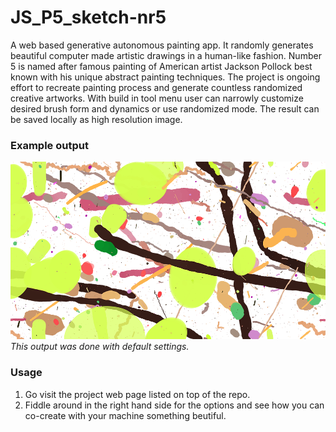 # JS_P5_sketch-nr5
A web based generative autonomous painting app. It randomly generates beautiful computer made artistic drawings in a human-like fashion.
Number 5 is named after famous painting of American artist Jackson Pollock best known with his unique abstract painting techniques. The project is ongoing effort to recreate painting process and generate countless randomized creative artworks. With build in tool menu user can narrowly customize desired brush form and dynamics or use randomized mode. The result can be saved locally as high resolution image.

### Example output
![Example output from the webapp](painting-demo.png)
*This output was done with default settings.*

### Usage
1. Go visit the project web page listed on top of the repo.
2. Fiddle around in the right hand side for the options and see how you can co-create with your machine something beutiful.
